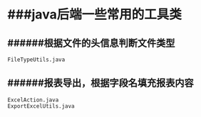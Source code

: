 ###java后端一些常用的工具类
=================

######根据文件的头信息判断文件类型 
-----------------
    FileTypeUtils.java
    
######报表导出，根据字段名填充报表内容
-------------------
    ExcelAction.java
    ExportExcelUtils.java
